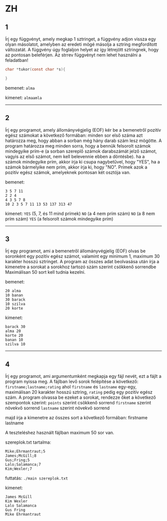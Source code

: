# ZH


## 1
Írj egy függvényt, amely megkap 1 sztringet, a függvény adjon vissza egy olyan másolatot, amelyben az eredeti mögé másolja a sztring megfordított változatát.
A függvény úgy foglaljon helyet az így létrejött sztringnek, hogy az pontosan beleférjen. Az strrev függvényt nem lehet használni a feladatban!

```c
char *tukor(const char *s){

}
```



bemenet:
`alma`

kimenet:
`almaamla`

---

## 2 
Írj egy programot, amely állományvégjelig (EOF) kér be a bemenetről pozitív egész számokat a következő formában:
minden sor első száma azt határozza meg, hogy abban a sorban még hány darab szám lesz mögötte.
A program határozza meg minden sorra, hogy a bennük felsorolt számok mindegyike prím-e (a sorban
szereplő számok darabszámát jelző számot, vagyis az első számot, nem kell belevennie ebben a döntésbe).
ha a számok mindegyike prím, akkor írja ki csupa nagybetűvel, hogy "YES", 
ha a számok bármelyike nem prím, akkor írja ki, hogy "NO".
Prímek azok a pozitív egész számok, amelyeknek pontosan két osztója van.

bemenet:
```
3 5 7 11
2 2 4
4 3 5 7 8
10 2 3 5 7 11 13 53 137 313 47
```


kimenet:
`YES` (5, 7, és 11 mind prímek)
`NO`  (a 4 nem prím szám)
`NO`  (a 8 nem prím szám)
`YES` (a felsorolt számok mindegyike prím)




---

## 3
Írj egy programot, ami a bemenetről állományvégjelig (EOF) olvas be soronként egy pozitív egész számot, 
valamint egy minimum 1, maximum 30 karakter hosszú sztringet. 
A program az összes adat beolvasása után írja a kimenetre a sorokat a sorokhoz tartozó szám szerint csökkenő sorrendbe
Maximálisan 50 sort kell tudnia kezelni.

bemenet:
```
20 alma
10 banan
30 barack
10 szilva
20 korte
```


kimenet:
```
barack 30
alma 20
korte 20
banan 10
szilva 10
```



---

## 4
Írj egy programot, ami argumentumként megkapja egy fájl nevét, ezt a fájlt a program nyissa meg. 
A fájlban levő sorok felépítése a következő:
`firstname;lastname;rating`
ahol `firstname` és `lastname` egy-egy, maximálisan 20 karakter hosszú sztring, `rating` pedig egy pozitív egész szám.
A program olvassa be ezeket a sorokat, rendezze őket a következő szempontok szerint:
`points` szerint csökkenő sorrend
`firstname` szerint növekvő sorrend
`lastname` szerint növekvő sorrend

majd írja a kimenetre az összes sort a következő formában:
firstname lastname

A teszteléshez használt fájlban maximum 50 sor van.

szereplok.txt tartalma:
```
Mike;Ehrmantraut;5
James;McGill;8
Gus;Fring;5
Lalo;Salamanca;7
Kim;Wexler;7
```


futtatás:
`./main szereplok.txt`

kimenet:
```
James McGill
Kim Wexler
Lalo Salamanca
Gus Fring
Mike Ehrmantraut
```

